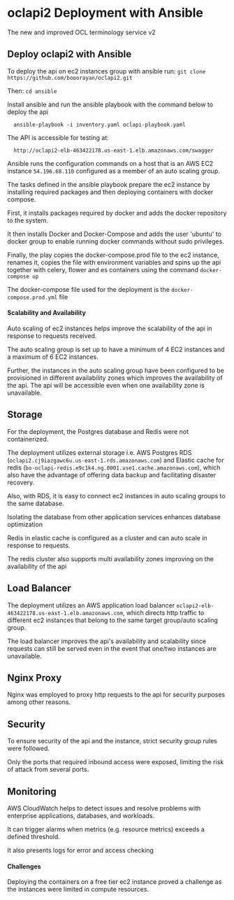 # oclapi2 Deployment with Ansible

The new and improved OCL terminology service v2


## Deploy oclapi2 with Ansible

To deploy the api on ec2 instances group with ansible run:
     `git clone https://github.com/booorayan/oclapi2.git`
     
Then:
      `cd ansible`
      
Install ansible and run the ansible playbook with the command below to deploy the api

      ansible-playbook -i inventory.yaml oclapi-playbook.yaml

The API is accessible for testing at:

      http://oclapi2-elb-463422178.us-east-1.elb.amazonaws.com/swagger
      

Ansible runs the configuration commands on a host that is an AWS EC2 instance `54.196.68.110` configured as a member of an auto scaling group. 

The tasks defined in the ansible playbook prepare the ec2 instance by installing required packages and then deploying containers with docker compose.

First, it installs packages required by docker and adds the docker repository to the system.

It then installs Docker and Docker-Compose and adds the user 'ubuntu' to docker group to enable running docker commands without sudo privileges.

Finally, the play copies the docker-compose.prod file to the ec2 instance, renames it, copies the file with environment variables and spins up the api together with celery, flower and es containers using the command `docker-compose up` 

The docker-compose file used for the deployment is the `docker-compose.prod.yml` file

#### Scalability and Availability

Auto scaling of ec2 instances helps improve the scalability of the api in response to requests received.

The auto scaling group is set up to have a minimum of 4 EC2 instances and a maximum of 6 EC2 instances.

Further, the instances in the auto scaling group have been configured to be provisioned in different availability zones which improves the availability of the api. The api will be accessible even when one availability zone is unavailable.




## Storage 

For the deployment, the Postgres database and Redis were not containerized. 

The deployment utilizes external storage i.e. AWS Postgres RDS (`oclapi2.cj9iazgawc6u.us-east-1.rds.amazonaws.com`) and Elastic cache for redis (`bo-oclapi-redis.e9c1k4.ng.0001.use1.cache.amazonaws.com`), which also have the advantage of offering data backup and facilitating disaster recovery. 

Also, with RDS, it is easy to connect ec2 instances in auto scaling groups to the same database.

Isolating the database from other application services enhances database optimization

Redis in elastic cache is configured as a cluster and can auto scale in response to requests.

The redis cluster also supports multi availability zones improving on the availability of the api


## Load Balancer

The deployment utilizes an AWS application load balancer `oclapi2-elb-463422178.us-east-1.elb.amazonaws.com`, which directs http traffic to different ec2 instances that belong to the same target group/auto scaling group. 

The load balancer improves the api's availability and scalability since requests can still be served even in the event that one/two instances are unavailable.



## Nginx Proxy

Nginx was employed to proxy http requests to the api for security purposes among other reasons.


## Security

To ensure security of the api and the instance, strict security group rules were followed.

Only the ports that required inbound access were exposed, limiting the risk of attack from several ports.


## Monitoring

AWS CloudWatch helps to detect issues and resolve problems with enterprise applications, databases, and workloads. 

It can trigger alarms when metrics (e.g. resource metrics) exceeds a defined threshold. 

It also presents logs for error and access checking 


#### Challenges

Deploying the containers on a free tier ec2 instance proved a challenge as the instances were limited in compute resources.


